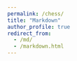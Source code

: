 ```yaml
---
permalink: /chess/
title: "Markdown"
author_profile: true
redirect_from: 
  - /md/
  - /markdown.html
---
```




